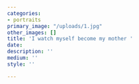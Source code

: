 ```yaml
---
categories:
- portraits
primary_image: "/uploads/1.jpg"
other_images: []
title: 'I watch myself become my mother '
date: 
description: ''
medium: ''
style: ''

---
```

